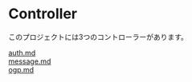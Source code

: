 # Controller

このプロジェクトには3つのコントローラーがあります。

[auth.md](auth.md)  
[message.md](message.md)  
[ogp.md](auth.md)  

